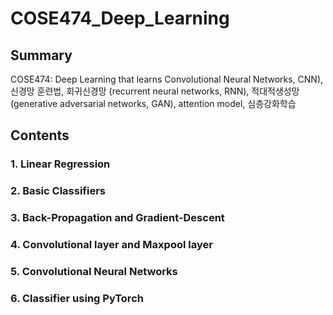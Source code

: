 # COSE474_Deep_Learning
## Summary
COSE474: Deep Learning that learns Convolutional Neural Networks, CNN), 신경망 훈련법, 회귀신경망 (recurrent neural networks, RNN), 적대적생성망 (generative adversarial networks, GAN), attention model, 심층강화학습

## Contents
### 1. Linear Regression

### 2. Basic Classifiers

### 3. Back-Propagation and Gradient-Descent

### 4. Convolutional layer and Maxpool layer

### 5. Convolutional Neural Networks

### 6. Classifier using PyTorch
